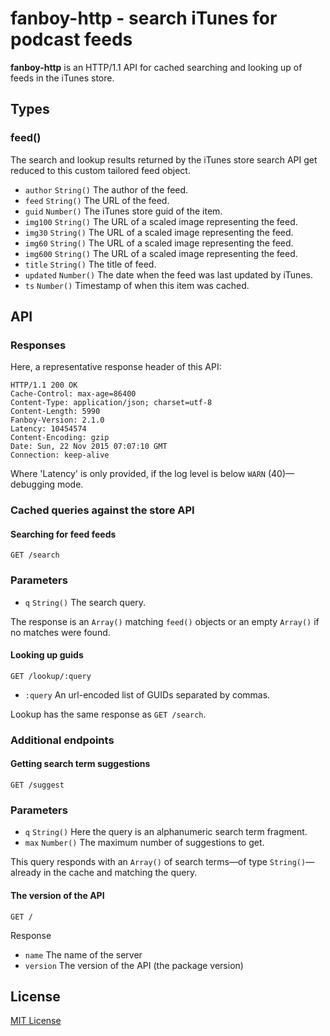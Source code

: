 # fanboy-http - search iTunes for podcast feeds

**fanboy-http** is an HTTP/1.1 API for cached searching and looking up of feeds in the iTunes store.

## Types

### feed()

The search and lookup results returned by the iTunes store search API get reduced to this custom tailored feed object.

- `author` `String()` The author of the feed.
- `feed` `String()` The URL of the feed.
- `guid` `Number()` The iTunes store guid of the item.
- `img100` `String()` The URL of a scaled image representing the feed.
- `img30` `String()` The URL of a scaled image representing the feed.
- `img60` `String()` The URL of a scaled image representing the feed.
- `img600` `String()` The URL of a scaled image representing the feed.
- `title` `String()` The title of feed.
- `updated` `Number()` The date when the feed was last updated by iTunes.
- `ts` `Number()` Timestamp of when this item was cached.

## API

### Responses

Here, a representative response header of this API:

```
HTTP/1.1 200 OK
Cache-Control: max-age=86400
Content-Type: application/json; charset=utf-8
Content-Length: 5990
Fanboy-Version: 2.1.0
Latency: 10454574
Content-Encoding: gzip
Date: Sun, 22 Nov 2015 07:07:10 GMT
Connection: keep-alive
```

Where 'Latency' is only provided, if the log level is below `WARN` (40)—debugging mode.

### Cached queries against the store API

#### Searching for feed feeds

```
GET /search
```

### Parameters

- `q` `String()` The search query.

The response is an `Array()` matching `feed()` objects or an empty `Array()` if no matches were found.

#### Looking up guids

```
GET /lookup/:query
```

- `:query` An url-encoded list of GUIDs separated by commas.

Lookup has the same response as `GET /search`.

### Additional endpoints

#### Getting search term suggestions

```
GET /suggest
```

### Parameters

- `q` `String()` Here the query is an alphanumeric search term fragment.
- `max` `Number()` The maximum number of suggestions to get.

This query responds with an `Array()` of search terms—of type `String()`—already in the cache and matching the query.

#### The version of the API

`GET /`

Response

- `name` The name of the server
- `version` The version of the API (the package version)

## License

[MIT License](https://github.com/michaelnisi/fanboy-http/blob/master/LICENSE)
